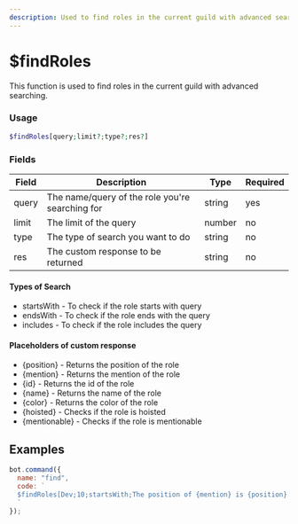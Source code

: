 ```yaml
---
description: Used to find roles in the current guild with advanced searching.
---
```


# $findRoles

This function is used to find roles in the current guild with advanced searching.

### Usage

```php
$findRoles[query;limit?;type?;res?]
```

### Fields

| Field | Description                                     | Type   | Required |
| ----- | ----------------------------------------------- | ------ | -------- |
| query | The name/query of the role you're searching for | string | yes      |
| limit | The limit of the query                          | number | no       |
| type  | The type of search you want to do               | string | no       |
| res   | The custom response to be returned              | string | no       |

#### Types of Search

* startsWith - To check if the role starts with query
* endsWith - To check if the role ends with the query
* includes - To check if the role includes the query

#### Placeholders of custom response

* {position} - Returns the position of the role
* {mention} - Returns the mention of the role
* {id} - Returns the id of the role
* {name} - Returns the name of the role
* {color} - Returns the color of the role
* {hoisted} - Checks if the role is hoisted
* {mentionable} - Checks if the role is mentionable

## Examples

```javascript
bot.command({
  name: "find",
  code: `
  $findRoles[Dev;10;startsWith;The position of {mention} is {position}.]
  ` 
});
```
